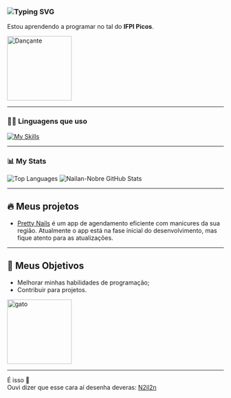 ### <img src="https://readme-typing-svg.demolab.com?font=Fira+Code&size=22&pause=1000&center=false&vCenter=true&width=435&lines=Ol%C3%A1%2C+eu+sou+Nailan+Nobre;Fique+%C3%A0+vontade+para+dar+uma+olhada;Boa+visita!" alt="Typing SVG" />



Estou aprendendo a programar no tal do **IFPI Picos**.

<img src="https://th.bing.com/th/id/R.5ec43944748de0beb799abdd2aaeae65?rik=1haYwgHdF9Qbcg&riu=http%3a%2f%2f24.media.tumblr.com%2fb9a552bef486726fb1206750e50c643e%2ftumblr_mq4c74lZ6S1rwai13o1_500.gif&ehk=RBG4kUJF1rTPpqf1sfVW%2bfm5l3Uy6c6e7bjpVOZ7ghk%3d&risl=&pid=ImgRaw&r=0" width="150" alt="Dançante" />

---

### 👨‍💻 Linguagens que uso

[![My Skills](https://skillicons.dev/icons?i=html,css,js,py)](https://skillicons.dev)

---

### 📊 **My Stats**

![Top Languages](https://github-readme-stats.vercel.app/api/top-langs/?username=Nailan-Nobre&layout=compact&langs_count=10&theme=dark)
![Nailan-Nobre GitHub Stats](https://github-readme-stats.vercel.app/api?username=Nailan-Nobre&show_icons=true&theme=dark)

---

## 🔥 Meus projetos

- [Pretty Nails](https://ifpi-picos.github.io/projeto-integrador-pretty-nails/) é um app de agendamento eficiente com manicures da sua região. Atualmente o app está na fase inicial do desenvolvimento, mas fique atento para as atualizações.

---

## 🎯 Meus Objetivos

- Melhorar minhas habilidades de programação;  
- Contribuir para projetos.

<img src="https://i.gifer.com/origin/bc/bcbb9ef33e46f728908acea171722f83_w200.webp" width="150" alt="gato" />

---

É isso 🤙  
Ouvi dizer que esse cara aí desenha deveras: [N2il2n](https://www.instagram.com/n2il2n/)
